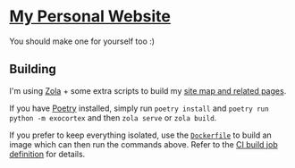 # [My Personal Website](https://baczek.me)

You should make one for yourself too :)

## Building

I'm using [Zola](https://www.getzola.org/) + some extra scripts to build my
[site map and related pages](https://baczek.me/map).

If you have [Poetry](https://python-poetry.org/) installed, simply run `poetry
install` and `poetry run python -m exocortex` and then `zola serve` or `zola
build`.

If you prefer to keep everything isolated, use the [`Dockerfile`](./Dockerfile)
to build an image which can then run the commands above. Refer to the [CI build
job definition](./.github/workflows/zola.yml) for details.
